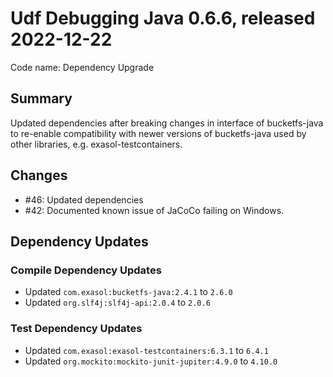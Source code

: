 # Udf Debugging Java 0.6.6, released 2022-12-22

Code name: Dependency Upgrade

## Summary

Updated dependencies after breaking changes in interface of bucketfs-java to re-enable compatibility with newer versions of bucketfs-java used by other libraries, e.g. exasol-testcontainers.

## Changes

* #46: Updated dependencies
* #42: Documented known issue of JaCoCo failing on Windows.

## Dependency Updates

### Compile Dependency Updates

* Updated `com.exasol:bucketfs-java:2.4.1` to `2.6.0`
* Updated `org.slf4j:slf4j-api:2.0.4` to `2.0.6`

### Test Dependency Updates

* Updated `com.exasol:exasol-testcontainers:6.3.1` to `6.4.1`
* Updated `org.mockito:mockito-junit-jupiter:4.9.0` to `4.10.0`
